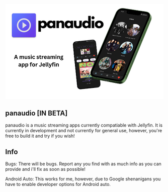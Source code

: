 

![panaudio header](https://github.com/obiwanconobi/obiwanconobi/blob/main/panaudio.png?raw=true)



## panaudio [IN BETA]
panaudio is a music streaming apps currently compatiable with Jellyfin. It is currently in development and not currently for general use, however, you're free to build it and try if you wish!

## Info
Bugs: There will be bugs. Report any you find with as much info as you can provide and i'll fix as soon as possible!

Android Auto: This works for me, however, due to Google shenanigans you have to enable developer options for Android auto.

